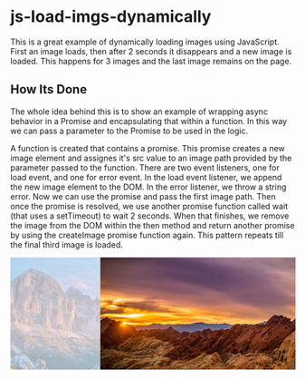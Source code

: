 # js-load-imgs-dynamically

This is a great example of dynamically loading images using JavaScript. First an image loads, then after 2 seconds it disappears and a new image is loaded. This happens for 3 images and the last image remains on the page.

## How Its Done

The whole idea behind this is to show an example of wrapping async behavior in a Promise and encapsulating that within a function. In this way we can pass a parameter to the Promise to be used in the logic.

A function is created that contains a promise. This promise creates a new image element and assignes it's src value to an image path provided by the parameter passed to the function. There are two event listeners, one for load event, and one for error event. In the load event listener, we append the new image element to the DOM. In the error listener, we throw a string error. Now we can use the promise and pass the first image path. Then once the promise is resolved, we use another promise function called wait (that uses a setTimeout) to wait 2 seconds. When that finishes, we remove the image from the DOM within the then method and return another promise by using the createImage promise function again. This pattern repeats till the final third image is loaded.

![Dynamic Image Loading](js-load-imgs-dynamically.jpg)
